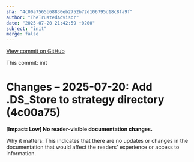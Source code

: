 ```yaml
---
sha: "4c00a7565b68830eb2752b72d106795d18c8fa9f"
author: "TheTrustedAdvisor"
date: "2025-07-20 21:42:59 +0200"
subject: "init"
merge: false
---
```


[View commit on GitHub](https://github.com/TheTrustedAdvisor/FabricAdoptionFramework/commit/4c00a7565b68830eb2752b72d106795d18c8fa9f)

This commit: init

# Changes – 2025-07-20: Add .DS_Store to strategy directory (4c00a75)

**[Impact: Low] No reader-visible documentation changes.** 

Why it matters: This indicates that there are no updates or changes in the documentation that would affect the readers' experience or access to information.
